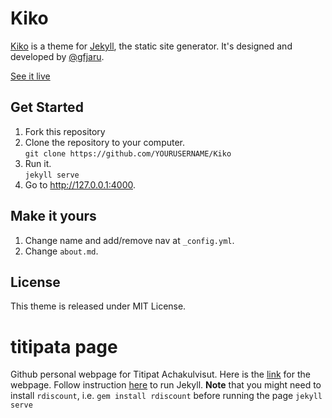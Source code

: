 # Kiko

[Kiko](http://github.com/gfjaru/Kiko) is a theme for [Jekyll](http://jekyllrb.com), the static site generator. It's designed and developed by [@gfjaru](https://twitter.com/gfjaru).

[See it live](https://kiko.gfjaru.com/)

## Get Started

1. Fork this repository
2. Clone the repository to your computer.<br />`git clone https://github.com/YOURUSERNAME/Kiko`  
3. Run it.<br />`jekyll serve`
4. Go to http://127.0.0.1:4000.

## Make it yours

1. Change name and add/remove nav at `_config.yml`.
2. Change `about.md`.

## License

This theme is released under MIT License.


# titipata page

Github personal webpage for Titipat Achakulvisut. Here is the [link](http://titipata.github.io/) for the webpage.
Follow instruction [here](https://jekyllrb.com/) to run Jekyll. **Note** that you might need to install `rdiscount`,
i.e. `gem install rdiscount` before running the page `jekyll serve`
